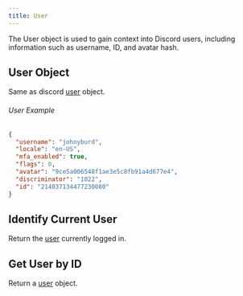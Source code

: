 ```yaml
---
title: User
---
```


The User object is used to gain context into Discord users, including information such as username, ID, and avatar hash.

## User Object

Same as discord [user](https://discordapp.com/developers/docs/resources/user#user-object) object.

###### User Example

```json
{
  "username": "johnyburd",
  "locale": "en-US",
  "mfa_enabled": true,
  "flags": 0,
  "avatar": "9ce5a006548f1ae3e5c8fb91a4d677e4",
  "discriminator": "1022",
  "id": "214037134477230080"
}
```

## Identify Current User

<Route method="GET" path="/identify" auth />

Return the [user](#user-object) currently logged in.

## Get User by ID

<Route method="GET" path="/user/{user.id}" />

Return a [user](#user-object) object.
